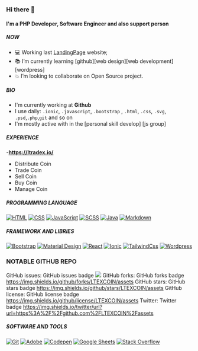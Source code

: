 ### Hi there 👋

#### I'm a PHP Developer, Software Engineer and also support person

##### NOW

- :computer: Working last [LandingPage](https://github.com/LTEXCOIN/) website;
- :books: I’m currently learning [github][web design][web development][wordpress]
- :boom: I’m looking to collaborate on Open Source project.

##### BIO

- I'm currently working at **Github**
- I use daily: `.ionic`, `.javascript`, `.bootstrap` , `.html`, `.css`, `.svg`, `.psd`,`.php`,`git` and so on
- I'm mostly active with in the [personal skill develop]  [js group]

##### EXPERIENCE

-**https://ltradex.io/**
   - Distribute Coin
   - Trade Coin
   - Sell Coin
   - Buy Coin
   - Manage Coin

    

##### PROGRAMMING LANGUAGE

<p align="left">
<a href="#"><img alt="HTML" src="https://img.shields.io/badge/HTML-E34F26.svg?logo=html5&logoColor=white"></a>
<a href="#"><img alt="CSS" src="https://img.shields.io/badge/CSS-1572B6.svg?logo=css3&logoColor=white"></a>
<a href="#"><img alt="JavaScript" src="https://img.shields.io/badge/JavaScript-F7DF1E.svg?logo=javascript&logoColor=black"></a>
<a href="#"><img alt="SCSS" src="https://img.shields.io/badge/Scss-hotpink.svg?logo=SASS&logoColor=white"></a>
<a href="#"><img alt="Java" src="https://img.shields.io/badge/Java-007396.svg?logo=java&logoColor=white"></a>
<a href="#"><img alt="Markdown" src="https://img.shields.io/badge/Markdown-000000.svg?logo=markdown&logoColor=white"></a>
</p>

##### FRAMEWORK AND LIBRIES 

<p align="left">
  <a href="#"><img alt="Bootstrap" src="https://img.shields.io/badge/Bootstrap-7952B3.svg?logo=bootstrap&logoColor=white"></a>
  <a href="#"><img alt="Material Design" src="https://img.shields.io/badge/Material%20Design-0081CB.svg?logo=material-design&logoColor=white"></a>
  <a href="#"><img alt="React" src="https://img.shields.io/badge/React-20232a.svg?logo=react&logoColor=%2361DAFB"></a>
   <a href="#"><img alt="Ionic" src="https://img.shields.io/badge/Ionic-F9F9F9.svg?logo=ionic&logoColor=%blue"></a>
   <a href="#"><img alt="TailwindCss" src="https://img.shields.io/badge/TailwindCss-0EA5E9.svg?logo=tailwindcss&logoColor=%0ea5e9"></a>
   <a href="#"><img alt="Wordpress" src="https://img.shields.io/badge/Wordpress-21759B?logo=wordpress&logoColor=white"></a>
</p>

### NOTABLE GITHUB REPO

GitHub issues:	GitHub issues badge	<img src="https://img.shields.io/github/issues/LTEXCOIN/assets">
GitHub forks:	GitHub forks badge	https://img.shields.io/github/forks/LTEXCOIN/assets
GitHub stars:	GitHub stars badge	https://img.shields.io/github/stars/LTEXCOIN/assets
GitHub license:	GitHub license badge	https://img.shields.io/github/license/LTEXCOIN/assets
Twitter:	Twitter badge	https://img.shields.io/twitter/url?url=https%3A%2F%2Fgithub.com%2FLTEXCOIN%2Fassets


##### SOFTWARE AND TOOLS

<p align="left">
    <a href="#"><img alt="Git" src="https://img.shields.io/badge/Git-F05033.svg?logo=git&logoColor=white"></a>
    <a href="#"><img alt="Adobe" src="https://img.shields.io/badge/Adobe-FF0000.svg?logo=adobe&logoColor=white"></a>
    <a href="#"><img alt="Codepen" src="https://img.shields.io/badge/Codepen-000000.svg?logo=codepen&logoColor=white"></a>
    <a href="#"><img alt="Google Sheets" src="https://img.shields.io/badge/Google%20Sheets-34A853.svg?logo=google%20sheets&logoColor=white"></a>
    <a href="#"><img alt="Stack Overflow" src="https://img.shields.io/badge/-Stack%20Overflow-FE7A16?logo=stack-overflow&logoColor=white"></a>
</p>






